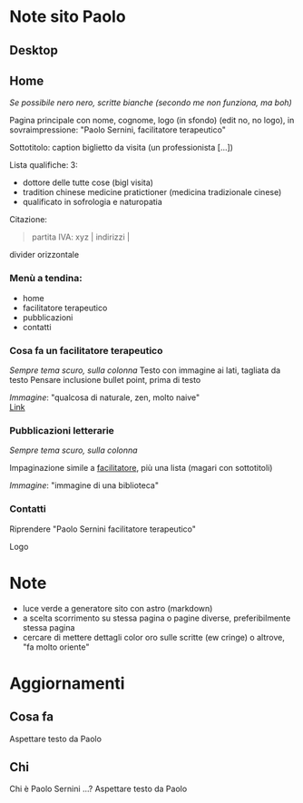 # Note sito Paolo

## Desktop

## Home
_Se possibile nero nero, scritte bianche (secondo me non funziona, ma boh)_


Pagina principale con nome, cognome, logo (in sfondo) (edit no, no logo), in sovraimpressione: "Paolo Sernini, facilitatore terapeutico"

Sottotitolo: caption biglietto da visita (un professionista [...])

Lista qualifiche: 3:
 - dottore delle tutte cose (bigl visita)
 - tradition chinese medicine pratictioner (medicina tradizionale cinese)
 - qualificato in sofrologia e naturopatia

Citazione:
> partita IVA: xyz | indirizzi | 

divider orizzontale

### Menù a tendina:
- home
- facilitatore terapeutico
- pubblicazioni
- contatti


### Cosa fa un facilitatore terapeutico 
_Sempre tema scuro, sulla colonna_
Testo con immagine ai lati, tagliata da testo
Pensare inclusione bullet point, prima di testo

_Immagine_: "qualcosa di naturale, zen, molto naive"  
[Link](https://farmaciaintergalattica.it/sofrologia/)

### Pubblicazioni letterarie
_Sempre tema scuro, sulla colonna_

Impaginazione simile a [facilitatore](#cosa-fa-un-facilitatore-terapeutico), più una lista (magari con sottotitoli)

_Immagine_: "immagine di una biblioteca"

### Contatti
Riprendere "Paolo Sernini facilitatore terapeutico"

Logo


<!-- - menù a tendina sulla sinistra -->

# Note
- luce verde a generatore sito con astro (markdown)
- a scelta scorrimento su stessa pagina o pagine diverse, preferibilmente stessa pagina
- cercare di mettere dettagli color oro sulle scritte (ew cringe) o altrove, "fa molto oriente"



# Aggiornamenti
## Cosa fa
Aspettare testo da Paolo

## Chi
Chi è Paolo Sernini ...?
Aspettare testo da Paolo
